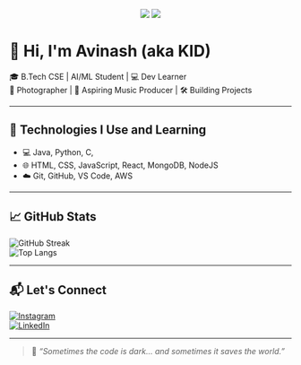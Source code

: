 <p align="center">
  <img src="https://komarev.com/ghpvc/?username=kid-avi&color=blueviolet&style=flat" />
  <img src="https://img.shields.io/github/followers/kid-avi?label=Follow&style=social" />
</p>

# 🦇 Hi, I'm Avinash (aka KID)

🎓 B.Tech CSE | AI/ML Student | 💻 Dev Learner  
📸 Photographer | 🎵 Aspiring Music Producer | 🛠️ Building Projects  

---

## 🔧 Technologies I Use and Learning  
- 💻 Java, Python, C,  
- 🌐 HTML, CSS, JavaScript, React, MongoDB, NodeJS
- ☁️ Git, GitHub, VS Code, AWS

---

## 📈 GitHub Stats  
![GitHub Streak](https://github-readme-streak-stats.herokuapp.com/?user=kid-avi&theme=tokyonight)  
![Top Langs](https://github-readme-stats.vercel.app/api/top-langs/?username=kid-avi&layout=compact&theme=tokyonight)

---

## 📬 Let's Connect  
[![Instagram](https://img.shields.io/badge/Instagram-%40Vastavik__avi-E4405F?style=flat&logo=instagram&logoColor=white)](https://instagram.com/Vastavik_avi)  
[![LinkedIn](https://img.shields.io/badge/LinkedIn-Avinash%20Prasad-0077B5?style=flat&logo=linkedin&logoColor=white)](https://www.linkedin.com/in/avinash-prasad2004/)

---

> 🦇 *“Sometimes the code is dark… and sometimes it saves the world.”*

<!--
**kid-avi/kid-avi** is a ✨ _special_ ✨ repository because its `README.md` (this file) appears on your GitHub profile.

Here are some ideas to get you started:

- 🔭 I’m currently working on ...
- 🌱 I’m currently learning ...
- 👯 I’m looking to collaborate on ...
- 🤔 I’m looking for help with ...
- 💬 Ask me about ...
- 📫 How to reach me: ...
- 😄 Pronouns: ...
- ⚡ Fun fact: ...
-->
